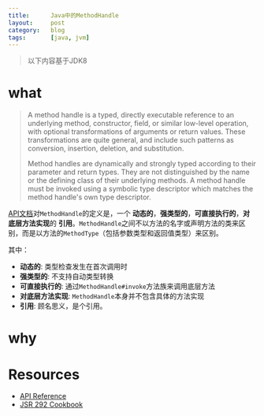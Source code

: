 ```yaml
---
title:      Java中的MethodHandle
layout:     post
category:   blog
tags:       [java, jvm]
---
```


>以下内容基于JDK8

# what

>A method handle is a typed, directly executable reference to an underlying method, constructor, field, or similar low-level operation, with optional transformations of arguments or return values. These transformations are quite general, and include such patterns as conversion, insertion, deletion, and substitution.
>
>Method handles are dynamically and strongly typed according to their parameter and return types. They are not distinguished by the name or the defining class of their underlying methods. A method handle must be invoked using a symbolic type descriptor which matches the method handle's own type descriptor.

[API文档][1]对`MethodHandle`的定义是，一个 **动态的**，**强类型的**，**可直接执行的**，**对底层方法实现**的 **引用**。`MethodHandle`之间不以方法的名字或声明方法的类来区别，而是以方法的`MethodType`（包括参数类型和返回值类型）来区别。

其中：

* **动态的**: 类型检查发生在首次调用时
* **强类型的**: 不支持自动类型转换
* **可直接执行的**: 通过`MethodHandle#invoke`方法族来调用底层方法
* **对底层方法实现**: `MethodHandle`本身并不包含具体的方法实现
* **引用**: 顾名思义，是个引用。

# why





# Resources

* [API Reference][1]
* [JSR 292 Cookbook][2]





[1]:    https://docs.oracle.com/javase/8/docs/api/java/lang/invoke/MethodHandle.html
[2]:    http://cr.openjdk.java.net/~jrose/pres/200906-Cookbook.htm


